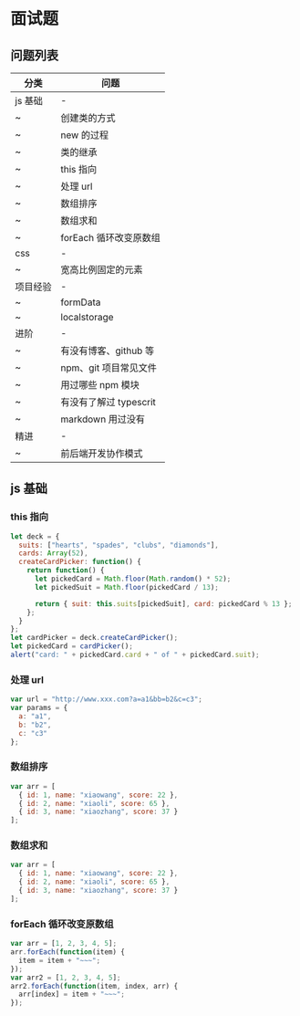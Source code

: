 # 面试题

## 问题列表

| 分类     | 问题                   |
| -------- | ---------------------- |
| js 基础  | -                      |
| ~        | 创建类的方式           |
| ~        | new 的过程             |
| ~        | 类的继承               |
| ~        | this 指向              |
| ~        | 处理 url               |
| ~        | 数组排序               |
| ~        | 数组求和               |
| ~        | forEach 循环改变原数组 |
| css      | -                      |
| ~        | 宽高比例固定的元素     |
| 项目经验 | -                      |
| ~        | formData               |
| ~        | localstorage           |
| 进阶     | -                      |
| ~        | 有没有博客、github 等  |
| ~        | npm、git 项目常见文件  |
| ~        | 用过哪些 npm 模块      |
| ~        | 有没有了解过 typescrit |
| ~        | markdown 用过没有      |
| 精进     | -                      |
| ~        | 前后端开发协作模式     |

## js 基础

### this 指向

```javascript
let deck = {
  suits: ["hearts", "spades", "clubs", "diamonds"],
  cards: Array(52),
  createCardPicker: function() {
    return function() {
      let pickedCard = Math.floor(Math.random() * 52);
      let pickedSuit = Math.floor(pickedCard / 13);

      return { suit: this.suits[pickedSuit], card: pickedCard % 13 };
    };
  }
};
let cardPicker = deck.createCardPicker();
let pickedCard = cardPicker();
alert("card: " + pickedCard.card + " of " + pickedCard.suit);
```

### 处理 url

```javascript
var url = "http://www.xxx.com?a=a1&bb=b2&c=c3";
var params = {
  a: "a1",
  b: "b2",
  c: "c3"
};
```

### 数组排序

```javascript
var arr = [
  { id: 1, name: "xiaowang", score: 22 },
  { id: 2, name: "xiaoli", score: 65 },
  { id: 3, name: "xiaozhang", score: 37 }
];
```

### 数组求和

```javascript
var arr = [
  { id: 1, name: "xiaowang", score: 22 },
  { id: 2, name: "xiaoli", score: 65 },
  { id: 3, name: "xiaozhang", score: 37 }
];
```

### forEach 循环改变原数组

```javascript
var arr = [1, 2, 3, 4, 5];
arr.forEach(function(item) {
  item = item + "~~~";
});
var arr2 = [1, 2, 3, 4, 5];
arr2.forEach(function(item, index, arr) {
  arr[index] = item + "~~~";
});
```
